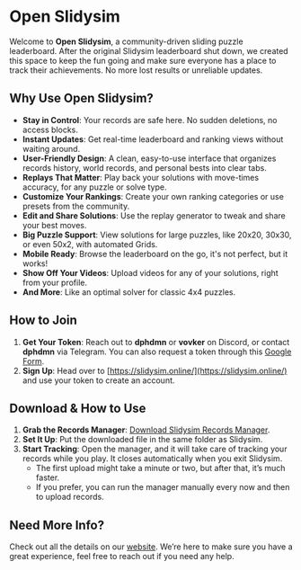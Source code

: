 # Open Slidysim

Welcome to **Open Slidysim**, a community-driven sliding puzzle leaderboard. After the original Slidysim leaderboard shut down, we created this space to keep the fun going and make sure everyone has a place to track their achievements. No more lost results or unreliable updates.

## Why Use Open Slidysim?
- **Stay in Control**: Your records are safe here. No sudden deletions, no access blocks.
- **Instant Updates**: Get real-time leaderboard and ranking views without waiting around.
- **User-Friendly Design**: A clean, easy-to-use interface that organizes records history, world records, and personal bests into clear tabs.
- **Replays That Matter**: Play back your solutions with move-times accuracy, for any puzzle or solve type.
- **Customize Your Rankings**: Create your own ranking categories or use presets from the community.
- **Edit and Share Solutions**: Use the replay generator to tweak and share your best moves.
- **Big Puzzle Support**: View solutions for large puzzles, like 20x20, 30x30, or even 50x2, with automated Grids.
- **Mobile Ready**: Browse the leaderboard on the go, it's not perfect, but it works!
- **Show Off Your Videos**: Upload videos for any of your solutions, right from your profile.
- **And More**: Like an optimal solver for classic 4x4 puzzles. 

## How to Join
1. **Get Your Token**: Reach out to **dphdmn** or **vovker** on Discord, or contact **dphdmn** via Telegram. You can also request a token through this [Google Form](https://forms.gle/B1FFwCovtt3B3mmf7).
2. **Sign Up**: Head over to [https://slidysim.online/](https://slidysim.online/) and use your token to create an account. 

## Download & How to Use
1. **Grab the Records Manager**: [Download Slidysim Records Manager](https://github.com/dphdmn/openslidy/releases/download/1.0.1/Slidysim30.0.exe).
2. **Set It Up**: Put the downloaded file in the same folder as Slidysim.
3. **Start Tracking**: Open the manager, and it will take care of tracking your records while you play. It closes automatically when you exit Slidysim.
   - The first upload might take a minute or two, but after that, it’s much faster.
   - If you prefer, you can run the manager manually every now and then to upload records.

## Need More Info?
Check out all the details on our [website](https://slidysim.online/). We’re here to make sure you have a great experience, feel free to reach out if you need any help.
